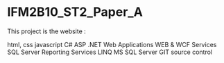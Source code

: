 # IFM2B10_ST2_Paper_A
This project is the website :


 
html,
css
javascript
C#
ASP .NET Web Applications
WEB & WCF Services
SQL Server Reporting Services
LINQ
MS SQL Server
GIT source control

